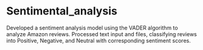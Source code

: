 # Sentimental_analysis
Developed a sentiment analysis model using the VADER algorithm to analyze Amazon reviews. Processed text input and files, classifying reviews into Positive, Negative, and Neutral with corresponding sentiment scores.
